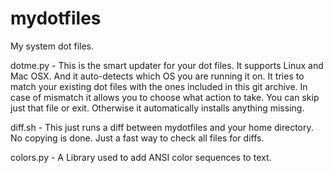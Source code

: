 # mydotfiles
My system dot files.

dotme.py - This is the smart updater for your dot files.  It supports Linux and Mac OSX. And it auto-detects which OS you are running it on. It tries to match your existing dot files with the ones included in this git archive.  In case of mismatch it allows you to choose what action to take. You can skip just that file or exit.  Otherwise it automatically installs anything missing.

diff.sh - This just runs a diff between mydotfiles and your home directory.  No copying is done.  Just a fast way to check all files for diffs.  

colors.py - A Library used to add ANSI color sequences to text.  
